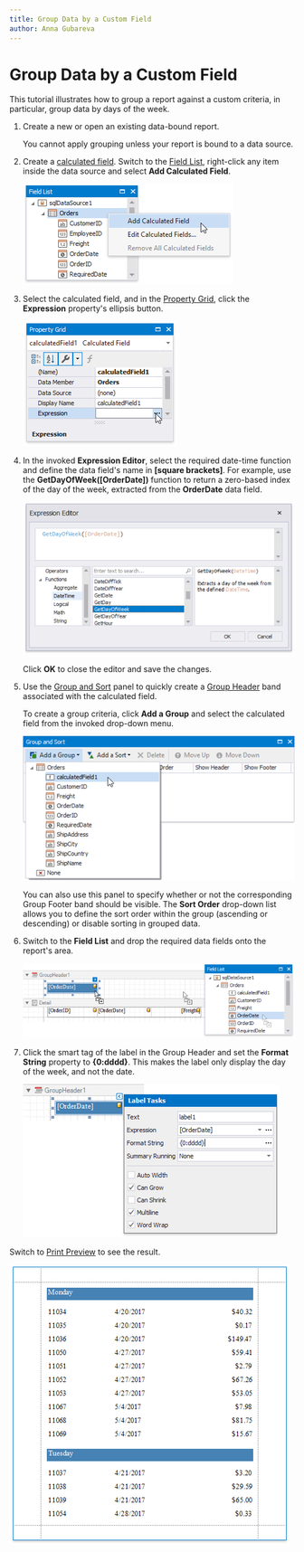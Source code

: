 ```yaml
---
title: Group Data by a Custom Field
author: Anna Gubareva
---
```

# Group Data by a Custom Field

This tutorial illustrates how to group a report against a custom criteria, in particular, group data by days of the week. 

1. Create a new or open an existing data-bound report.
	
	You cannot apply grouping unless your report is bound to a data source.

2. Create a [calculated field](../use-calculated-fields.md). Switch to the [Field List](../../report-designer-tools/ui-panels/field-list.md), right-click any item inside the data source and select **Add Calculated Field**.
	
	![](../../../../../images/eurd-win-group-data-create-calculated-field.png)	

3. Select the calculated field, and in the [Property Grid](../../report-designer-tools/ui-panels/property-grid.md), click the **Expression** property's ellipsis button.
	
	![](../../../../../images/eurd-win-group-data-calculated-field-properties.png)
	

4. In the invoked **Expression Editor**, select the required date-time function and define the data field's name in **[**square brackets**]**. For example,  use the **GetDayOfWeek([OrderDate])** function to return a zero-based index of the day of the week, extracted from the **OrderDate** data field.
	
	![](../../../../../images/eurd-win-group-data-calculated-field-expression.png)
	
	Click **OK** to close the editor and save the changes.
5. Use the [Group and Sort](../../report-designer-tools/ui-panels/group-and-sort-panel.md) panel to quickly create a [Group Header](../../introduction-to-banded-reports.md) band associated with the calculated field.
	
	To create a group criteria, click **Add a Group** and select the calculated field from the invoked drop-down menu.
	
	![](../../../../../images/eurd-win-group-by-calculated-field.png)
	
	You can also use this panel to specify whether or not the corresponding Group Footer band should be visible. The **Sort Order** drop-down list allows you to define the sort order within the group (ascending or descending) or disable sorting in grouped data.

6. Switch to the **Field List** and drop the required data fields onto the report's area.

    ![](../../../../../images/eurd-win-group-by-field-layout.png)

7. Click the smart tag of the label in the Group Header and set the **Format String** property to **{0:dddd}**. This makes the label only display the day of the week, and not the date.
	
	![](../../../../../images/eurd-win-group-by-field-format-string.png)

Switch to [Print Preview](../../preview-print-and-export-reports.md) to see the result.

![](../../../../../images/eurd-win-group-by-calculated-field-result.png)